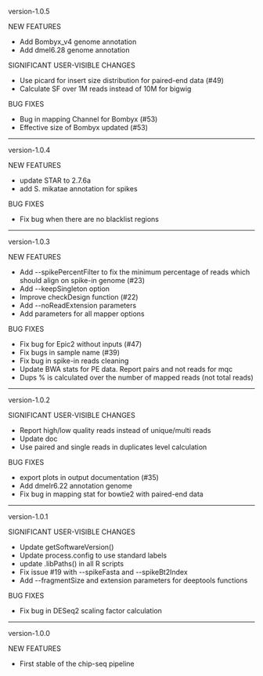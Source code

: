version-1.0.5

NEW FEATURES
   - Add Bombyx_v4 genome annotation
   - Add dmel6.28 genome annotation

SIGNIFICANT USER-VISIBLE CHANGES

   - Use picard for insert size distribution for paired-end data (#49)
   - Calculate SF over 1M reads instead of 10M for bigwig

BUG FIXES

   - Bug in mapping Channel for Bombyx (#53)
   - Effective size of Bombyx updated (#53)

************************************
version-1.0.4

NEW FEATURES

   - update STAR to 2.7.6a
   - add S. mikatae annotation for spikes

BUG FIXES

   - Fix bug when there are no blacklist regions

***********************************
version-1.0.3

NEW FEATURES

   - Add --spikePercentFilter to fix the minimum percentage of reads which should align on spike-in genome (#23)
   - Add --keepSingleton option
   - Improve checkDesign function (#22)
   - Add --noReadExtension parameters
   - Add parameters for all mapper options

BUG FIXES

   - Fix bug for Epic2 without inputs (#47)
   - Fix bugs in sample name (#39)
   - Fix bug in spike-in reads cleaning
   - Update BWA stats for PE data. Report pairs and not reads for mqc
   - Dups % is calculated over the number of mapped reads (not total reads)

***********************************
version-1.0.2

SIGNIFICANT USER-VISIBLE CHANGES

  - Report high/low quality reads instead of unique/multi reads
  - Update doc
  - Use paired and single reads in duplicates level calculation

BUG FIXES

  - export plots in output documentation (#35)
  - Add dmelr6.22 annotation genome
  - Fix bug in mapping stat for bowtie2 with paired-end data

***********************************
version-1.0.1

SIGNIFICANT USER-VISIBLE CHANGES

  - Update getSoftwareVersion()
  - Update process.config to use standard labels
  - update .libPaths() in all R scripts
  - Fix issue #19 with --spikeFasta and --spikeBt2Index
  - Add --fragmentSize and extension parameters for deeptools functions

BUG FIXES

  - Fix bug in DESeq2 scaling factor calculation
  

***********************************
version-1.0.0

NEW FEATURES

  - First stable of the chip-seq pipeline


